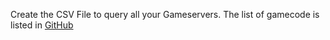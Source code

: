 Create the CSV File to query all your Gameservers. The list of gamecode is listed in [GitHub](https://github.com/gamedig/node-gamedig/blob/master/GAMES_LIST.md)